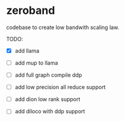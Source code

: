 # zeroband

codebase to create low bandwith scaling law.


TODO:

- [x] add llama
- [ ] add mup to llama
- [ ] add full graph compile ddp
- [ ] add low precision all reduce support
- [ ] add dion low rank support
- [ ] add diloco with ddp support

